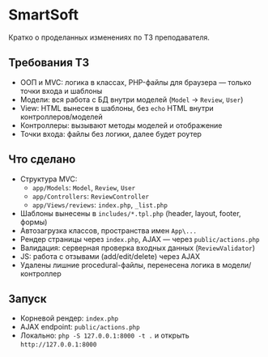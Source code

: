 # SmartSoft

Кратко о проделанных изменениях по ТЗ преподавателя.

## Требования ТЗ
- ООП и MVC: логика в классах, PHP-файлы для браузера — только точки входа и шаблоны
- Модели: вся работа с БД внутри моделей (`Model` → `Review`, `User`)
- View: HTML вынесен в шаблоны, без `echo` HTML внутри контроллеров/моделей
- Контроллеры: вызывают методы моделей и отображение
- Точки входа: файлы без логики, далее будет роутер

## Что сделано
- Структура MVC:
  - `app/Models`: `Model`, `Review`, `User`
  - `app/Controllers`: `ReviewController`
  - `app/Views/reviews`: `index.php`, `_list.php`
- Шаблоны вынесены в `includes/*.tpl.php` (header, layout, footer, формы)
- Автозагрузка классов, пространства имен `App\...`
- Рендер страницы через `index.php`, AJAX — через `public/actions.php`
- Валидация: серверная проверка входных данных (`ReviewValidator`)
- JS: работа с отзывами (add/edit/delete) через AJAX
- Удалены лишние procedural-файлы, перенесена логика в модели/контроллер

## Запуск
- Корневой рендер: `index.php`
- AJAX endpoint: `public/actions.php`
- Локально: `php -S 127.0.0.1:8000 -t .` и открыть `http://127.0.0.1:8000`

